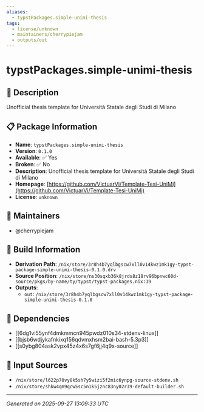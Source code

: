 ```yaml
---
aliases:
  - typstPackages.simple-unimi-thesis
tags:
  - license/unknown
  - maintainers/cherrypiejam
  - outputs/out
---
```


# typstPackages.simple-unimi-thesis

## 📝 Description

Unofficial thesis template for Università Statale degli Studi di Milano

## 📋 Package Information

- **Name**: `typstPackages.simple-unimi-thesis`
- **Version**: `0.1.0`
- **Available**: ✅ Yes
- **Broken**: ✅ No
- **Description**: Unofficial thesis template for Università Statale degli Studi di Milano
- **Homepage**: [https://github.com/VictuarVi/Template-Tesi-UniMi](https://github.com/VictuarVi/Template-Tesi-UniMi)
- **License**: `unknown`
## 👥 Maintainers

- @cherrypiejam


## 🔧 Build Information

- **Derivation Path**: `/nix/store/3r8h4b7yqlbgscw7xll0v14kwz1mk1gy-typst-package-simple-unimi-thesis-0.1.0.drv`
- **Source Position**: `/nix/store/ns30sqxb36k8jrds8z18rv96bpnwc60d-source/pkgs/by-name/ty/typst/typst-packages.nix:39`
- **Outputs**:
  - `out`:  `/nix/store/3r8h4b7yqlbgscw7xll0v14kwz1mk1gy-typst-package-simple-unimi-thesis-0.1.0`

## 🔗 Dependencies

- [[6dg1vi55ynf4dmkmmcn945pwdz010s34-stdenv-linux]]
- [[bjsb6wdjykafnkixq156qdvmxhsm2bai-bash-5.3p3]]
- [[s0ybg804ask2vpx45z4x6s7gf6jj4q9x-source]]

## 📁 Input Sources

- `/nix/store/l622p70vy8k5sh7y5wizi5f2mic6ynpg-source-stdenv.sh`
- `/nix/store/shkw4qm9qcw5sc5n1k5jznc83ny02r39-default-builder.sh`

---
*Generated on 2025-09-27 13:09:33 UTC*
